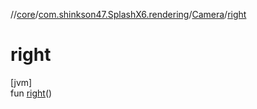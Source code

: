 //[core](../../../index.md)/[com.shinkson47.SplashX6.rendering](../index.md)/[Camera](index.md)/[right](right.md)

# right

[jvm]\
fun [right](right.md)()
